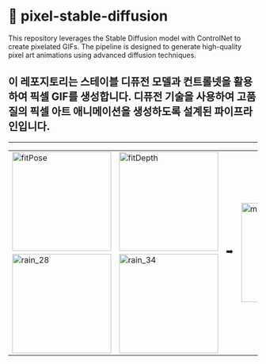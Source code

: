 # 🧭 pixel-stable-diffusion
This repository leverages the Stable Diffusion model with ControlNet to create pixelated GIFs. The pipeline is designed to generate high-quality pixel art animations using advanced diffusion techniques.

## 이 레포지토리는 스테이블 디퓨전 모델과 컨트롤넷을 활용하여 픽셀 GIF를 생성합니다. 디퓨전 기술을 사용하여 고품질의 픽셀 아트 애니메이션을 생성하도록 설계된 파이프라인입니다.



---

<table>
  <tr>
    <td><img src="https://github.com/user-attachments/assets/12519c20-8206-4afb-bac3-db5b76ad20ed" alt="fitPose" width="200"/></td>
    <td><img src="https://github.com/user-attachments/assets/3f076e09-d589-437b-97fb-fce5159df6ad" alt="fitDepth" width="200"/></td>
    <td rowspan="2" style="text-align: center; vertical-align: middle;"> ➡️ </td>
    <td rowspan="2"><img src="https://github.com/user-attachments/assets/cf49ce1f-aa38-47e7-ac7a-0afb411ce493" alt="m3" width="200"/></td>
  </tr>
  <tr>
    <td><img src="https://github.com/user-attachments/assets/122a3d25-9837-4c76-a5c3-ec80d5333ab6" alt="rain_28" width="200"/></td>
    <td><img src="https://github.com/user-attachments/assets/88f1c90d-3ad9-4187-8c3b-01765de22739" alt="rain_34" width="200"/></td>
  </tr>
</table>


